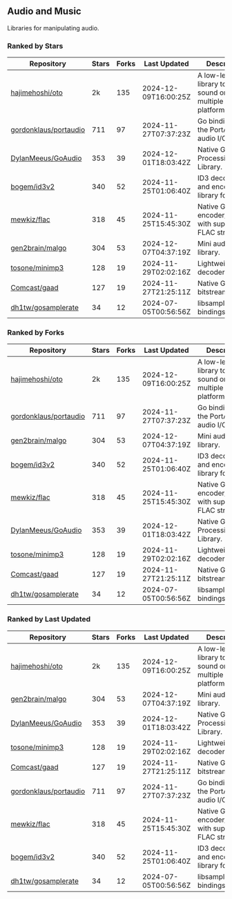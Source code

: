 ## Audio and Music

Libraries for manipulating audio.

### Ranked by Stars

| Repository | Stars | Forks | Last Updated | Description | 
|------------|-------|-------|--------------|-------------|
| [hajimehoshi/oto](https://github.com/hajimehoshi/oto) | 2k | 135 | 2024-12-09T16:00:25Z |  A low-level library to play sound on multiple platforms. |
| [gordonklaus/portaudio](https://github.com/gordonklaus/portaudio) | 711 | 97 | 2024-11-27T07:37:23Z |  Go bindings for the PortAudio audio I/O library. |
| [DylanMeeus/GoAudio](https://github.com/DylanMeeus/GoAudio) | 353 | 39 | 2024-12-01T18:03:42Z |  Native Go Audio Processing Library. |
| [bogem/id3v2](https://github.com/bogem/id3v2) | 340 | 52 | 2024-11-25T01:06:40Z |  ID3 decoding and encoding library for Go. |
| [mewkiz/flac](https://github.com/mewkiz/flac) | 318 | 45 | 2024-11-25T15:45:30Z |  Native Go FLAC encoder/decoder with support for FLAC streams. |
| [gen2brain/malgo](https://github.com/gen2brain/malgo) | 304 | 53 | 2024-12-07T04:37:19Z |  Mini audio library. |
| [tosone/minimp3](https://github.com/tosone/minimp3) | 128 | 19 | 2024-11-29T02:02:16Z |  Lightweight MP3 decoder library. |
| [Comcast/gaad](https://github.com/Comcast/gaad) | 127 | 19 | 2024-11-27T21:25:11Z |  Native Go AAC bitstream parser. |
| [dh1tw/gosamplerate](https://github.com/dh1tw/gosamplerate) | 34 | 12 | 2024-07-05T00:56:56Z |  libsamplerate bindings for go. |

### Ranked by Forks

| Repository | Stars | Forks | Last Updated | Description | 
|------------|-------|-------|--------------|-------------|
| [hajimehoshi/oto](https://github.com/hajimehoshi/oto) | 2k | 135 | 2024-12-09T16:00:25Z |  A low-level library to play sound on multiple platforms. |
| [gordonklaus/portaudio](https://github.com/gordonklaus/portaudio) | 711 | 97 | 2024-11-27T07:37:23Z |  Go bindings for the PortAudio audio I/O library. |
| [gen2brain/malgo](https://github.com/gen2brain/malgo) | 304 | 53 | 2024-12-07T04:37:19Z |  Mini audio library. |
| [bogem/id3v2](https://github.com/bogem/id3v2) | 340 | 52 | 2024-11-25T01:06:40Z |  ID3 decoding and encoding library for Go. |
| [mewkiz/flac](https://github.com/mewkiz/flac) | 318 | 45 | 2024-11-25T15:45:30Z |  Native Go FLAC encoder/decoder with support for FLAC streams. |
| [DylanMeeus/GoAudio](https://github.com/DylanMeeus/GoAudio) | 353 | 39 | 2024-12-01T18:03:42Z |  Native Go Audio Processing Library. |
| [tosone/minimp3](https://github.com/tosone/minimp3) | 128 | 19 | 2024-11-29T02:02:16Z |  Lightweight MP3 decoder library. |
| [Comcast/gaad](https://github.com/Comcast/gaad) | 127 | 19 | 2024-11-27T21:25:11Z |  Native Go AAC bitstream parser. |
| [dh1tw/gosamplerate](https://github.com/dh1tw/gosamplerate) | 34 | 12 | 2024-07-05T00:56:56Z |  libsamplerate bindings for go. |

### Ranked by Last Updated

| Repository | Stars | Forks | Last Updated | Description | 
|------------|-------|-------|--------------|-------------|
| [hajimehoshi/oto](https://github.com/hajimehoshi/oto) | 2k | 135 | 2024-12-09T16:00:25Z |  A low-level library to play sound on multiple platforms. |
| [gen2brain/malgo](https://github.com/gen2brain/malgo) | 304 | 53 | 2024-12-07T04:37:19Z |  Mini audio library. |
| [DylanMeeus/GoAudio](https://github.com/DylanMeeus/GoAudio) | 353 | 39 | 2024-12-01T18:03:42Z |  Native Go Audio Processing Library. |
| [tosone/minimp3](https://github.com/tosone/minimp3) | 128 | 19 | 2024-11-29T02:02:16Z |  Lightweight MP3 decoder library. |
| [Comcast/gaad](https://github.com/Comcast/gaad) | 127 | 19 | 2024-11-27T21:25:11Z |  Native Go AAC bitstream parser. |
| [gordonklaus/portaudio](https://github.com/gordonklaus/portaudio) | 711 | 97 | 2024-11-27T07:37:23Z |  Go bindings for the PortAudio audio I/O library. |
| [mewkiz/flac](https://github.com/mewkiz/flac) | 318 | 45 | 2024-11-25T15:45:30Z |  Native Go FLAC encoder/decoder with support for FLAC streams. |
| [bogem/id3v2](https://github.com/bogem/id3v2) | 340 | 52 | 2024-11-25T01:06:40Z |  ID3 decoding and encoding library for Go. |
| [dh1tw/gosamplerate](https://github.com/dh1tw/gosamplerate) | 34 | 12 | 2024-07-05T00:56:56Z |  libsamplerate bindings for go. |

